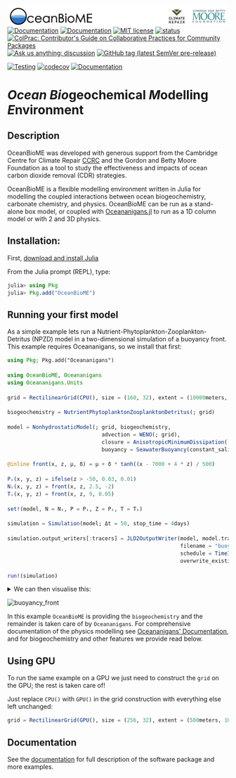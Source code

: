 ![](OceanBioME_headerbar.jpg?raw=true)
[![Documentation](https://img.shields.io/badge/documentation-stable%20release-blue?style=flat-square)](https://oceanbiome.github.io/OceanBioME.jl/stable/)
[![Documentation](https://img.shields.io/badge/documentation-dev%20release-orange?style=flat-square)](https://oceanbiome.github.io/OceanBioME.jl/dev/)
[![MIT license](https://img.shields.io/badge/License-MIT-blue.svg?style=flat-square)](https://mit-license.org)
[![status](https://joss.theoj.org/papers/f991f4a8f0fc5ab1aba3dd1ac51f20bd/status.svg)](https://joss.theoj.org/papers/f991f4a8f0fc5ab1aba3dd1ac51f20bd)
[![ColPrac: Contributor's Guide on Collaborative Practices for Community Packages](https://img.shields.io/badge/ColPrac-Contributor's%20Guide-blueviolet)](https://github.com/SciML/ColPrac)
[![Ask us anything: discussion](https://img.shields.io/badge/Ask%20us-anything-1abc9c.svg?style=flat-square)](https://github.com/OceanBioME/OceanBioME.jl/discussions)
[![GitHub tag (latest SemVer pre-release)](https://img.shields.io/github/v/tag/OceanBioME/OceanBioME.jl?include_prereleases&label=latest%20version&logo=github&sort=semver&style=flat-square)](https://github.com/OceanBioME/OceanBioME.jl/releases)

[![Testing](https://github.com/OceanBioME/OceanBioME.jl/actions/workflows/tests.yml/badge.svg)](https://github.com/OceanBioME/OceanBioME.jl/actions/workflows/tests.yml)
[![codecov](https://codecov.io/gh/OceanBioME/OceanBioME.jl/branch/main/graph/badge.svg?token=3DIW4R7N3R)](https://codecov.io/gh/OceanBioME/OceanBioME.jl)
[![Documentation](https://github.com/OceanBioME/OceanBioME.jl/actions/workflows/documentation.yml/badge.svg)](https://github.com/OceanBioME/OceanBioME.jl/actions/workflows/documentation.yml)
# *Ocean* *Bio*geochemical *M*odelling *E*nvironment

## Description
OceanBioME was developed with generous support from the Cambridge Centre for Climate Repair [CCRC](https://www.climaterepair.cam.ac.uk) and the Gordon and Betty Moore Foundation as a tool to study the effectiveness and impacts of ocean carbon dioxide removal (CDR) strategies.

OceanBioME is a flexible modelling environment written in Julia for modelling the coupled interactions between ocean biogeochemistry, carbonate chemistry, and physics. OceanBioME can be run as a stand-alone box model, or coupled with [Oceananigans.jl](https://github.com/cliMA/oceananigans.jl/) to run as a 1D column model or with 2 and 3D physics. 

## Installation:

First, [download and install Julia](https://julialang.org/downloads/)

From the Julia prompt (REPL), type:
```julia
julia> using Pkg
julia> Pkg.add("OceanBioME")
```

## Running your first model
As a simple example lets run a Nutrient-Phytoplankton-Zooplankton-Detritus (NPZD) model in a two-dimensional simulation of a buoyancy front. This example requires Oceananigans, so we install that first:

```julia
using Pkg; Pkg.add("Oceananigans")

using OceanBioME, Oceananigans
using Oceananigans.Units

grid = RectilinearGrid(CPU(), size = (160, 32), extent = (10000meters, 500meters), topology = (Bounded, Flat, Bounded))

biogeochemistry = NutrientPhytoplanktonZooplanktonDetritus(; grid) 

model = NonhydrostaticModel(; grid, biogeochemistry,
                              advection = WENO(; grid),
			                  closure = AnisotropicMinimumDissipation(),
			                  buoyancy = SeawaterBuoyancy(constant_salinity = true))

@inline front(x, z, μ, δ) = μ + δ * tanh((x - 7000 + 4 * z) / 500)

Pᵢ(x, y, z) = ifelse(z > -50, 0.03, 0.01) 
Nᵢ(x, y, z) = front(x, z, 2.5, -2)
Tᵢ(x, y, z) = front(x, z, 9, 0.05)

set!(model, N = Nᵢ, P = Pᵢ, Z = Pᵢ, T = Tᵢ)

simulation = Simulation(model; Δt = 50, stop_time = 4days)

simulation.output_writers[:tracers] = JLD2OutputWriter(model, model.tracers,
                                                       filename = "buoyancy_front.jld2",
                                                       schedule = TimeInterval(24minute),
                                                       overwrite_existing = true)

run!(simulation)
```

<details>
<summary>We can then visualise this:</summary>

```julia
T = FieldTimeSeries("buoyancy_front.jld2", "T")
N = FieldTimeSeries("buoyancy_front.jld2", "N")
P = FieldTimeSeries("buoyancy_front.jld2", "P")

xc, yc, zc = nodes(T)

times = T.times

using CairoMakie

n = Observable(1)

T_lims = (8.94, 9.06)
N_lims = (0, 4.5)
P_lims = (0.007, 0.02)

Tₙ = @lift interior(T[$n], :, 1, :)
Nₙ = @lift interior(N[$n], :, 1, :)
Pₙ = @lift interior(P[$n], :, 1, :)

fig = Figure(resolution = (1000, 520), fontsize = 20)

title = @lift "t = $(prettytime(times[$n]))"
Label(fig[0, :], title)

axis_kwargs = (xlabel = "x (m)", ylabel = "z (m)", width = 770, yticks = [-400, -200, 0])
ax1 = Axis(fig[1, 1]; title = "Temperature (°C)", axis_kwargs...)
ax2 = Axis(fig[2, 1]; title = "Nutrients concentration (mmol N / m³)",axis_kwargs...)
ax3 = Axis(fig[3, 1]; title = "Phytoplankton concentration (mmol N / m³)", axis_kwargs...)

hm1 = heatmap!(ax1, xc, zc, Tₙ, colorrange = T_lims, colormap = Reverse(:lajolla), interpolate = true)
hm2 = heatmap!(ax2, xc, zc, Nₙ, colorrange = N_lims, colormap = Reverse(:bamako), interpolate = true)
hm3 = heatmap!(ax3, xc, zc, Pₙ, colorrange = P_lims, colormap = Reverse(:bamako), interpolate = true)

Colorbar(fig[1, 2], hm1, ticks = [8.95, 9.0, 9.05])
Colorbar(fig[2, 2], hm2, ticks = [0, 2, 4])
Colorbar(fig[3, 2], hm3, ticks = [0.01, 0.02, 0.03])

rowgap!(fig.layout, 0)

record(fig, "buoyancy_front.gif", 1:length(times)) do i
    n[] = i
end
```
</details>

![buoyancy_front](https://github.com/OceanBioME/OceanBioME.jl/assets/26657828/b5cb0bba-b3a5-4600-a7bb-bccb825024a2)

In this example `OceanBioME` is providing the `biogeochemistry` and the remainder is taken care of by `Oceananigans`.
For comprehensive documentation of the physics modelling see
[Oceananigans' Documentation](https://clima.github.io/OceananigansDocumentation/stable/), and for
biogeochemistry and other features we provide read below.

## Using GPU

To run the same example on a GPU we just need to construct the `grid` on the GPU; the rest is taken care of!

Just replace `CPU()` with `GPU()` in the grid construction with everything else left unchanged:

```julia
grid = RectilinearGrid(GPU(), size = (256, 32), extent = (500meters, 100meters), topology = (Bounded, Flat, Bounded))
```

## Documentation

See the [documentation](https://oceanbiome.github.io/OceanBioME.jl) for full description of the software
package and more examples.
